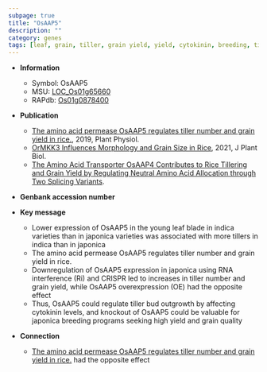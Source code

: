 ```yaml
---
subpage: true
title: "OsAAP5"
description: ""
category: genes
tags: [leaf, grain, tiller, grain yield, yield, cytokinin, breeding, tiller number, quality, tiller bud outgrowth, grain quality]
---
```


* **Information**  
    + Symbol: OsAAP5  
    + MSU: [LOC_Os01g65660](http://rice.plantbiology.msu.edu/cgi-bin/ORF_infopage.cgi?orf=LOC_Os01g65660)  
    + RAPdb: [Os01g0878400](http://rapdb.dna.affrc.go.jp/viewer/gbrowse_details/irgsp1?name=Os01g0878400)  

* **Publication**  
    + [The amino acid permease OsAAP5 regulates tiller number and grain yield in rice.](http://www.ncbi.nlm.nih.gov/pubmed?term=The+amino+acid+permease+OsAAP5+regulates+tiller+number+and+grain+yield+in+rice.%5BTitle%5D), 2019, Plant Physiol.
    + [OrMKK3 Influences Morphology and Grain Size in Rice](http://www.ncbi.nlm.nih.gov/pubmed?term=OrMKK3+Influences+Morphology+and+Grain+Size+in+Rice%5BTitle%5D), 2021, J Plant Biol.
    + [The Amino Acid Transporter OsAAP4 Contributes to Rice Tillering and Grain Yield by Regulating Neutral Amino Acid Allocation through Two Splicing Variants](N+Y).

* **Genbank accession number**  

* **Key message**  
    + Lower expression of OsAAP5 in the young leaf blade in indica varieties than in japonica varieties was associated with more tillers in indica than in japonica
    + The amino acid permease OsAAP5 regulates tiller number and grain yield in rice.
    + Downregulation of OsAAP5 expression in japonica using RNA interference (Ri) and CRISPR led to increases in tiller number and grain yield, while OsAAP5 overexpression (OE) had the opposite effect
    + Thus, OsAAP5 could regulate tiller bud outgrowth by affecting cytokinin levels, and knockout of OsAAP5 could be valuable for japonica breeding programs seeking high yield and grain quality

* **Connection**  
    + [The amino acid permease OsAAP5 regulates tiller number and grain yield in rice.](OE) had the opposite effect



